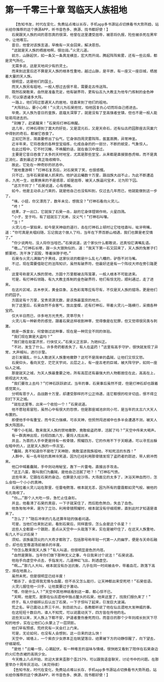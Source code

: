 # 第一千零三十章 驾临天人族祖地
        【告知书友，时代在变化，免费站点难以长存，手机app多书源站点切换看书大势所趋，站长给你推荐的这个换源APP，听书音色多、换源、找书都好使！】
       石昊跟天人族的间的恩怨真的很深，他曾在这里遭受屈辱，被恩将仇报，险些被杀死在黑牢中，让他难忘。
       昔日，他曾对该族言道，早晚有一天会回来，解决恩怨。
       “这就是天人族的栖居地啊，很壮阔。”火灵儿道。
       前方，山脉起伏，如一条又一条真龙横亘，宏大而开阔，腾起阵阵紫雾，还有一些云烟，都是灵气所化。
       无需多说，这是天地间少有的灵土。
       而来到这里后还不算是天人族的根本性重地，越过山脉，是平原，有一座又一座巨城，栖居着大量的天人族。
       很明显，这是他们的国土。
       而天人族另有祖地，一般人想过去很不易，需要走古传送阵。
       既然石昊敢来，自然是准备充足，他有破界符，更有仙古九大教主为他专门炼制的金色神符，可以穿透诸多大阵。
       一路上，他们闯过普通天人的居地，径直来到了他们的祖地。
       “大阵封山，要小心啊！”火灵儿为石昊担忧，怕他因复仇心切而将自己搭进去。
       毕竟，天人族为昔日的皇族，底蕴太深厚了，就是没有了至高强者坐镇，但也不是一般人能轻易闯进去的。
       “别睡了，赶紧醒来！”石昊将打神石唤醒。
       这几年，打神石得到了莫大的好处，又是混元石，又是天命石，还有仙古药园那座古凤巢穴中得到的奇石，都被它吞食了。
       正如它所言，简直要修出了仙气，它身体四周灵雾阵阵，氤氲蒸腾，异常神圣。
       近半年来，它将吞食的各种至宝熔炼，化成自身的的一部分，不断的蜕变，气象惊人。
       在此过程中，它不时沉睡，不唤醒的话，就在昏沉中度过。
       主要是它昔日吞食了太多的天材地宝，尤其是那些至宝，从来都是直接狼吞虎咽，而不是真正消化，直到最近才真正吸收精华。
       故此，它处在一种奇妙的状态中。
       “故地重游啊！”打神石复苏后，对石昊笑了笑，也很感慨。
       只不过，当年石昊是被人抓来的。他护送云曦数十万里，跟战族大战不止，为此不断遭追杀，九死一生，结果换来的不是感恩，却是屈辱，被天人族逼问宝术，沦为阶下囚。
       “这次不同了！”石昊说道，心有感触。
       如今，他是主动杀上门来的，就是他自己也没有料到，仅过去几年而已，他就能做到这一步了。
       “咦，小妞，你又漂亮了，数年未见，想我没？”打神石看向火灵儿。
       “咚！”
       结果，才一出口，它就挨了石昊一击，敲的它身体铿锵作响，火星四溅。
       “小子，至于吗，有了妞就忘了兄弟，没义气！”打神石叫嚷。
       “当！”
       火灵儿也一掌拍来，如今是天神级的道行，击在打神石上顿时让它哇哇直叫，呲牙咧嘴，道：“你可真是夫唱妇随，忘记我这个故人了吗，当年在下界百断山相遇，我们也算是老交情了。”
       “你少说两句，没人将你当哑巴。”石昊说道，这个家伙什么都敢说，还真怕它满嘴乱语。
       “嗷……”打神石长嚎，跟一头大狼狗似的，道：“我天下第一石又回来了，天人族的兔崽子们颤栗吧，洗干净了屁股，等着抹脖子吧。”
       石昊与火灵儿满脑门子黑线，这家伙说的都是什么乱七八糟的，驴唇不对马嘴。
       不过，现在需要借助它的法阵知识，虽然有破界符，但最好还是有一个阵纹大师在旁引路更好。
       这里号称是天人族的禁地，方圆十万里都被古阵笼罩，一般人根本不可能进来。
       可是，有打神石领路，有九大教主炼制的金色破界符，他们有惊无险，顺利通过，走了进来。
       在这片区域，古木参天，黄金巨象、五色彩鸾等应有尽有，不仅是天人族的猎场，更是他们的药园子。
       方圆足有十万里，宝贵资源无数，是该族最富庶的地方。
       到了这里后，石昊自然不会客气，放出皇蝶，还有打神石，带着火灵儿一路横行，采摘各种宝药。
       仅大半日而已，许多地方光秃秃，灵草尽失！
       火灵儿有一种新奇的感觉，跟着石昊这样收割神草，觉得像是在犯罪，但又觉得很另类与刺激。
       她是一族皇女，何曾做过这种事，现在是一种完全不同的体验。
       “我们现在算是大盗吗？”
       “我们是在劫富济贫，行侠仗义。”石昊义正言辞，为她纠正。
       “不对，发生了什么，许多奇药都丢失了，有人在盗药！”这里有高手守护，很快就发现了异常，大声喊叫，进行示警。
       这引发骚乱，什么人敢进天人族重地撒野？这可不是简单的蟊贼，让他们又惊又怒。
       石昊仰头，看向天空，茫茫天宇间，云层之上，有一座古老的巨城，被大阵守护，如同一座仙人之城。
       那是就天之城，为天人族最重要之地，所有高层还有最强大的人物都居住在此，高高在上，俯视这片大地。
       “我们要攻上去吗？”打神石跃跃欲试，当年的事，石昊事后虽然不提，但是打神石却也跟着感觉窝火。
       分明有恩于人，血战数十万里，却遭受那样的不公正待遇，连它都恨的咬牙切齿，恨不得立刻打下天之城。
       “就在这里等，出来一个收拾一个！”石昊说道。
       他不愿轻易冒险，虽然心中有很大的怨愤，但是那座城池非同小可，是当年的太古六大天人布置的。
       即便他手中有重宝，而今实力强横，可杀天神，但贸然闯进城中也多半会遭遇不测，被天人族大阵困杀。
       “哪个小毛贼，敢来我天人族的禁地撒野，竟敢偷盗药草，活腻了吗？”天空中传来大喝声。
       有一群真神出现，扫视四面八方，要将人找出来。
       并且，为首的人手中更是持有一枚骨镜，照耀四方，它的作用不下于天眼通，可以寻觅出躲在暗中的人，这是天人族的一件古宝。
       “蠢贼，真不知道你不是吃了天神胆，竟敢溜进我族祖地，不知死活的东西！”
       人群中，有一名年轻的真神冷笑道，因为已经利用那骨镜发现了盗药者的踪迹，带人俯冲而来。
       他口中喊着蠢贼，手中则动用秘宝，轰下一片雷电，直接出手攻击。
       “这王八蛋，敢叫我们为蠢贼，是他自己活腻了吧？！”打神石气愤。
       这些年来，它跟在石昊的身边，也算是久经沙场，大场面见的太多了，沐浴天神血而行，怎么会怕一个小小的真神。
       石昊拉着火灵儿站在那里，任雷电劈落，根本就无恙，因为所有的雷霆都如灵气般，被他的毛孔吸收了。
       “你……”那个人大吃一惊，急忙止住身形。
       并且，他看清了石昊的真容，一下子就呆住了，而后脸色煞白，失去了血色。
       他急匆匆冲来，是为了立功，利用骨镜照耀时，根本就没有仔细观察，直到此时才知道是谁来了。
       “怎么了？”随后冲来的几名还算年轻的强者问道。
       可是，当他们也来到近前，看到石昊后，同样震惊，怎么会是这个杀星？！
       这些人全都是一个踉跄，差点从天空中一头栽落下来，实在是被吓住了，在这天人族重地，有几人不认识石昊？
       须知，该族最顶尖的六大奇才都败了，包括那号称年轻一代第一人的幽宇，便是与天命石融合，却也在至尊道场前被杀的半废。
       “你怎么敢来我天人族？”有人叫道，但很明显是色厉内荏。
       “自然是算账，当年你们做下那种无义之事，今日我来讨个说法！”石昊说道。
       他抬手向虚空中点去，手指发光，几道神虹飞出，刺透虚空。
       “啊……”那几人大叫，根本就没有办法抗衡，几乎在同一时间被击中，带着血花，跌落下高空，摔在地面上。
       虽然未死，但是很明显已经半废！
       “都杀了，会显得我无情与血腥，但不杀又怎么能行，让天神都出来受死吧！”石昊低语。
       火灵儿握住他一只手，让他莫要过于激动。
       “喂，你是什么人？”天空中其他神祇看到这一幕，都心惊不已。
       “天啊，他是荒，是那在仙古遗地中独占鳌头的石昊，他来这里了，找我们报仇来了！”
       终于，有人仔细辨认后认出了石昊，一下子惊叫了起来，引发巨大波澜。
       荒之名，早已震动上界三千州，到目前为止，各教都听说了他在仙古遗地大发神威的事。
       在这短短十数日内，谁人不知荒，可以说震动天下，四方皆在传他的名。
       这些天以来，天人族上下都不安，护道者重伤垂死而归，而昔日的那个少年则成长到天下尽知的地步，实在让他们心头蒙上了一层阴影。
       他们早有预感，荒终究有一天会打上门来。
       可是，无论如何，也没有人会想到，这一日来的这么快！
       天空中，城墙上，一个紫衣少女原本正在眺望落日，结果被下方的动静惊醒了，向下望去，仔细凝视。
       “是他！”云曦一惊，心潮起伏，有一种难言的滋味与情绪，很快她又看到了陪伴在石昊身边的火红色衣裙的高挑少女。
       今天晚上八点开始，欢迎大家来歪那个歪2579，可以跟我语音聊天，讨论书中的问题。在那里举办十周年庆活动。（未完待续）
       【告知书友，时代在变化，免费站点难以长存，手机app多书源站点切换看书大势所趋，站长给你推荐的这个换源APP，听书音色多、换源、找书都好使！】